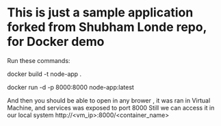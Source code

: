 # This is just a sample application forked from Shubham Londe repo, for Docker demo

Run these commands:

docker build -t node-app .

docker run -d -p 8000:8000 node-app:latest

And then you should be able to open in any brower , it was ran in Virtual Machine, and services was exposed to port 8000
Still we can access it in our local system
http://<vm_ip>:8000/<container_name>

